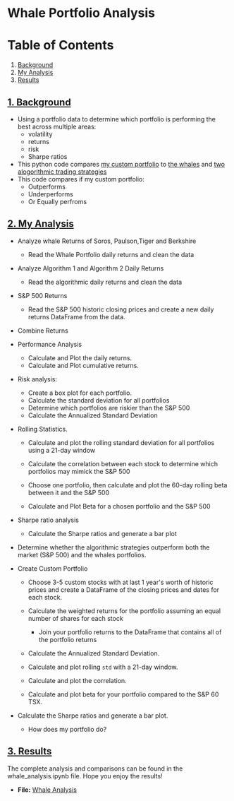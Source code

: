 # Whale Portfolio Analysis

# Table of Contents
1. [Background](#1-background)
2. [My Analysis](#2-my-analysis)
3. [Results](#3-results)

## [1. Background](#1-background)

* Using a portfolio data to determine which portfolio is performing the best across multiple areas:
    * volatility
    * returns
    * risk 
    * Sharpe ratios
* This python code compares [my custom portfolio](/Resources) to [the whales](/Resources/whale_returns.csv) and [two alogorithmic trading strategies](/Resources/algo_returns.csv)
* This code compares if my custom portfolio: 
    * Outperforms
    * Underperforms 
    * Or Equally perfroms 

## [2. My Analysis](#2-my-analysis)
* Analyze whale Returns of Soros, Paulson,Tiger and Berkshire 
    * Read the Whale Portfolio daily returns and clean the data 
    
* Analyze Algorithm 1 and Algorithm 2 Daily Returns
    * Read the algorithmic daily returns and clean the data
    
* S&P 500 Returns
    * Read the S&P 500 historic closing prices and create a new daily returns DataFrame from the data.
    
* Combine Returns
    
* Performance Analysis
    * Calculate and Plot the daily returns.
    * Calculate and Plot cumulative returns.
    
* Risk analysis:
    * Create a box plot for each portfolio.
    * Calculate the standard deviation for all portfolios
    * Determine which portfolios are riskier than the S&P 500
    * Calculate the Annualized Standard Deviation
    
* Rolling Statistics.
    * Calculate and plot the rolling standard deviation for all portfolios using a 21-day window
    * Calculate the correlation between each stock to determine which portfolios may mimick the S&P 500
    
    * Choose one portfolio, then calculate and plot the 60-day rolling beta between it and the S&P 500
    * Calculate and Plot Beta for a chosen portfolio and the S&P 500
        
* Sharpe ratio analysis
    * Calculate the Sharpe ratios and generate a bar plot
    
* Determine whether the algorithmic strategies outperform both the market (S&P 500) and the whales portfolios.

* Create Custom Portfolio
    * Choose 3-5 custom stocks with at last 1 year's worth of historic prices and create a DataFrame of the closing prices and dates for each stock.

    * Calculate the weighted returns for the portfolio assuming an equal number of shares for each stock
        * Join your portfolio returns to the DataFrame that contains all of the portfolio returns
        
    * Calculate the Annualized Standard Deviation.
    * Calculate and plot rolling `std` with a 21-day window.
    * Calculate and plot the correlation.
    * Calculate and plot beta for your portfolio compared to the S&P 60 TSX.
        

* Calculate the Sharpe ratios and generate a bar plot.
    * How does my portfolio do?
    

## [3. Results](#3-results)
The complete analysis and comparisons can be found in the whale_analysis.ipynb file. Hope you enjoy the results!

* **File:** [Whale Analysis](whale_analysis.ipynb)
